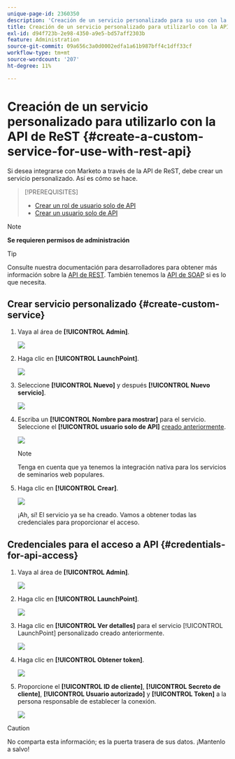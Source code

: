 ```yaml
---
unique-page-id: 2360350
description: 'Creación de un servicio personalizado para su uso con la API de ReST: documentos de Marketo: documentación del producto'
title: Creación de un servicio personalizado para utilizarlo con la API de ReST
exl-id: d94f723b-2e98-4350-a9e5-bd57aff2303b
feature: Administration
source-git-commit: 09a656c3a0d0002edfa1a61b987bff4c1dff33cf
workflow-type: tm+mt
source-wordcount: '207'
ht-degree: 11%

---
```


# Creación de un servicio personalizado para utilizarlo con la API de ReST {#create-a-custom-service-for-use-with-rest-api}

Si desea integrarse con Marketo a través de la API de ReST, debe crear un servicio personalizado. Así es cómo se hace.

>[!PREREQUISITES]
>
>* [Crear un rol de usuario solo de API](/help/marketo/product-docs/administration/users-and-roles/create-an-api-only-user-role.md)
>* [Crear un usuario solo de API](/help/marketo/product-docs/administration/users-and-roles/create-an-api-only-user.md)
>

>[!NOTE]
>
>**Se requieren permisos de administración**

>[!TIP]
>
>Consulte nuestra documentación para desarrolladores para obtener más información sobre la [API de REST](https://developer.adobe.com/marketo-apis/). También tenemos la [API de SOAP](https://experienceleague.adobe.com/es/docs/marketo-developer/marketo/soap/soap-api) si es lo que necesita.

## Crear servicio personalizado {#create-custom-service}

1. Vaya al área de **[!UICONTROL Admin]**.

   ![](assets/create-a-custom-service-for-use-with-rest-api-1.png)

1. Haga clic en **[!UICONTROL LaunchPoint]**.

   ![](assets/create-a-custom-service-for-use-with-rest-api-2.png)

1. Seleccione **[!UICONTROL Nuevo]** y después **[!UICONTROL Nuevo servicio]**.

   ![](assets/create-a-custom-service-for-use-with-rest-api-3.png)

1. Escriba un **[!UICONTROL Nombre para mostrar]** para el servicio. Seleccione el **[!UICONTROL usuario solo de API]** [creado anteriormente](/help/marketo/product-docs/administration/users-and-roles/create-an-api-only-user.md).

   ![](assets/create-a-custom-service-for-use-with-rest-api-4.png)

   >[!NOTE]
   >
   >Tenga en cuenta que ya tenemos la integración nativa para los servicios de seminarios web populares.

1. Haga clic en **[!UICONTROL Crear]**.

   ![](assets/create-a-custom-service-for-use-with-rest-api-5.png)

   ¡Ah, sí! El servicio ya se ha creado. Vamos a obtener todas las credenciales para proporcionar el acceso.

## Credenciales para el acceso a API {#credentials-for-api-access}

1. Vaya al área de **[!UICONTROL Admin]**.

   ![](assets/create-a-custom-service-for-use-with-rest-api-6.png)

1. Haga clic en **[!UICONTROL LaunchPoint]**.

   ![](assets/create-a-custom-service-for-use-with-rest-api-7.png)

1. Haga clic en **[!UICONTROL Ver detalles]** para el servicio [!UICONTROL LaunchPoint] personalizado creado anteriormente.

   ![](assets/create-a-custom-service-for-use-with-rest-api-8.png)

1. Haga clic en **[!UICONTROL Obtener token]**.

   ![](assets/create-a-custom-service-for-use-with-rest-api-9.png)

1. Proporcione el **[!UICONTROL ID de cliente]**, **[!UICONTROL Secreto de cliente]**, **[!UICONTROL Usuario autorizado]** y **[!UICONTROL Token]** a la persona responsable de establecer la conexión.

   ![](assets/create-a-custom-service-for-use-with-rest-api-10.png)

>[!CAUTION]
>
>No comparta esta información; es la puerta trasera de sus datos. ¡Mantenlo a salvo!
